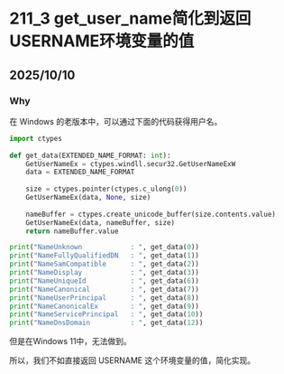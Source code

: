 # 211_3 get_user_name简化到返回USERNAME环境变量的值
## 2025/10/10
### Why
在 Windows 的老版本中，可以通过下面的代码获得用户名。
``` python
import ctypes
 
def get_data(EXTENDED_NAME_FORMAT: int):
    GetUserNameEx = ctypes.windll.secur32.GetUserNameExW
    data = EXTENDED_NAME_FORMAT
 
    size = ctypes.pointer(ctypes.c_ulong(0))
    GetUserNameEx(data, None, size)
 
    nameBuffer = ctypes.create_unicode_buffer(size.contents.value)
    GetUserNameEx(data, nameBuffer, size)
    return nameBuffer.value

print("NameUnknown            : ", get_data(0))
print("NameFullyQualifiedDN   : ", get_data(1))
print("NameSamCompatible      : ", get_data(2))
print("NameDisplay            : ", get_data(3))
print("NameUniqueId           : ", get_data(6))
print("NameCanonical          : ", get_data(7))
print("NameUserPrincipal      : ", get_data(8))
print("NameCanonicalEx        : ", get_data(9))
print("NameServicePrincipal   : ", get_data(10))
print("NameDnsDomain          : ", get_data(12))
```
但是在Windows 11中，无法做到。

所以，我们不如直接返回 USERNAME 这个环境变量的值，简化实现。
